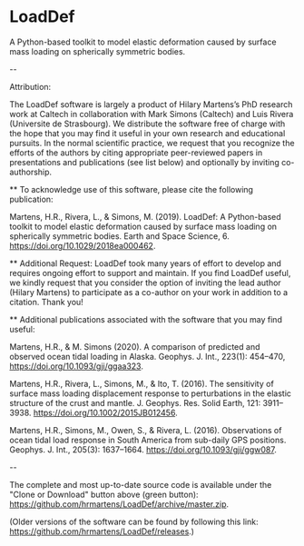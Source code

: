 # LoadDef
A Python-based toolkit to model elastic deformation caused by surface mass loading on spherically symmetric bodies.

--

Attribution:

The LoadDef software is largely a product of Hilary Martens’s PhD research work at Caltech in collaboration with Mark
Simons (Caltech) and Luis Rivera (Universite de Strasbourg). We distribute the software free of charge with
the hope that you may find it useful in your own research and educational pursuits. In the normal scientific
practice, we request that you recognize the efforts of the authors by citing appropriate peer-reviewed
papers in presentations and publications (see list below) and optionally by inviting co-authorship.

** To acknowledge use of this software, please cite the following publication:

Martens, H.R., Rivera, L., & Simons, M. (2019). LoadDef: A Python-based toolkit to model elastic deformation caused 
by surface mass loading on spherically symmetric bodies. Earth and Space Science, 6. https://doi.org/10.1029/2018ea000462.

** Additional Request: LoadDef took many years of effort to develop and requires ongoing effort to support and maintain. 
If you find LoadDef useful, we kindly request that you consider the option of inviting the lead author (Hilary Martens) 
to participate as a co-author on your work in addition to a citation. Thank you! 

** Additional publications associated with the software that you may find useful:

Martens, H.R., & M. Simons (2020). A comparison of predicted and observed ocean tidal loading in Alaska. Geophys. J. Int., 
223(1): 454–470, https://doi.org/10.1093/gji/ggaa323.

Martens, H.R., Rivera, L., Simons, M., & Ito, T. (2016). The sensitivity of surface mass loading displacement response to 
perturbations in the elastic structure of the crust and mantle. J. Geophys. Res. Solid Earth, 121: 3911–3938. 
https://doi.org/10.1002/2015JB012456.

Martens, H.R., Simons, M., Owen, S., & Rivera, L. (2016). Observations of ocean tidal load response in South America from 
sub-daily GPS positions. Geophys. J. Int., 205(3): 1637–1664. https://doi.org/10.1093/gji/ggw087.

--

The complete and most up-to-date source code is available under the "Clone or Download" button above (green button): https://github.com/hrmartens/LoadDef/archive/master.zip.

(Older versions of the software can be found by following this link: https://github.com/hrmartens/LoadDef/releases.)

